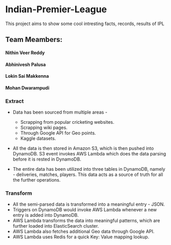 # Indian-Premier-League
This project aims to show some cool intresting facts, records, results of IPL



## Team Meambers: <br/>
#### Nithin Veer Reddy<br/>
#### Abhinivesh Palusa<br/>
#### Lokin Sai Makkenna<br/>
#### Mohan Dwarampudi<br/>

### Extract

-   Data has been sourced from multiple areas -
    -   Scrapping from popular cricketing websites.
    -   Scrapping wiki pages.
    -   Through Google API for Geo points.
    -   Kaggle datasets.
    
-   All the data is then stored in Amazon S3, which is then pushed into DynamoDB. S3 event invokes AWS Lambda which does the    data parsing before it is rested in DynamoDB.  

-   The entire data has been utilized into three tables in DynamoDB, namely - deliveries, matches, players. This data acts as a source of truth for all the further operations.

### Transform

-   All the semi-parsed data is transformed into a meaningful entry - JSON.  
-   Triggers on DynamoDB would invoke AWS Lambda whenever a new entry is added into DynamoDB. 
-   AWS Lambda transforms the data into meaningful patterns, which are further loaded into ElasticSearch cluster.
-   AWS Lambda also fetches additional Geo data through Google API.
-   AWS Lambda uses Redis for a quick Key: Value mapping lookup.
